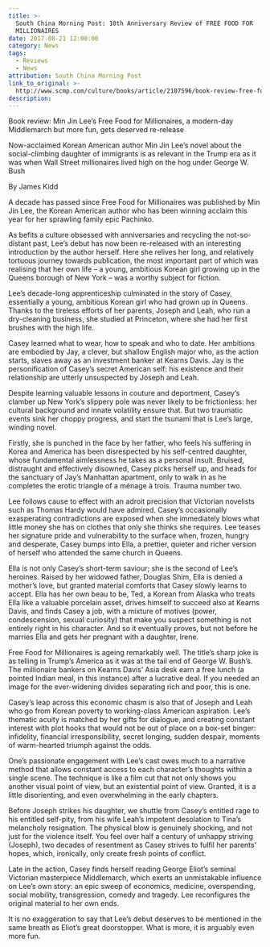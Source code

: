 ```yaml
---
title: >-
  South China Morning Post: 10th Anniversary Review of FREE FOOD FOR
  MILLIONAIRES
date: 2017-08-21 12:00:00
category: News
tags:
  - Reviews
  - News
attribution: South China Morning Post
link_to_original: >-
  http://www.scmp.com/culture/books/article/2107596/book-review-free-food-millionaires-decade-re-release-offers-reveal
description:
---
```



Book review: Min Jin Lee’s Free Food for Millionaires, a modern-day Middlemarch but more fun, gets deserved re-release

Now-acclaimed Korean American author Min Jin Lee’s novel about the social-climbing daughter of immigrants is as relevant in the Trump era as it was when Wall Street millionaires lived high on the hog under George W. Bush

By James Kidd

A decade has passed since Free Food for Millionaires was published by Min Jin Lee, the Korean American author who has been winning acclaim this year for her sprawling family epic Pachinko.

As befits a culture obsessed with anniversaries and recycling the not-so-distant past, Lee’s debut has now been re-released with an interesting introduction by the author herself. Here she relives her long, and relatively tortuous journey towards publication, the most important part of which was realising that her own life – a young, ambitious Korean girl growing up in the Queens borough of New York – was a worthy subject for fiction.

Lee’s decade-long apprenticeship culminated in the story of Casey, essentially a young, ambitious Korean girl who had grown up in Queens. Thanks to the tireless efforts of her parents, Joseph and Leah, who run a dry-cleaning business, she studied at Princeton, where she had her first brushes with the high life.

Casey learned what to wear, how to speak and who to date. Her ambitions are embodied by Jay, a clever, but shallow English major who, as the action starts, slaves away as an investment banker at Kearns Davis. Jay is the personification of Casey’s secret American self: his existence and their relationship are utterly unsuspected by Joseph and Leah.

Despite learning valuable lessons in couture and deportment, Casey’s clamber up New York’s slippery pole was never likely to be frictionless: her cultural background and innate volatility ensure that. But two traumatic events sink her choppy progress, and start the tsunami that is Lee’s large, winding novel.

Firstly, she is punched in the face by her father, who feels his suffering in Korea and America has been disrespected by his self-centred daughter, whose fundamental aimlessness he takes as a personal insult. Bruised, distraught and effectively disowned, Casey picks herself up, and heads for the sanctuary of Jay’s Manhattan apartment, only to walk in as he completes the erotic triangle of a m&eacute;nage &agrave; trois. Trauma number two.

Lee follows cause to effect with an adroit precision that Victorian novelists such as Thomas Hardy would have admired. Casey’s occasionally exasperating contradictions are exposed when she immediately blows what little money she has on clothes that only she thinks she requires. Lee teases her signature pride and vulnerability to the surface when, frozen, hungry and desperate, Casey bumps into Ella, a prettier, quieter and richer version of herself who attended the same church in Queens.

Ella is not only Casey’s short-term saviour; she is the second of Lee’s heroines. Raised by her widowed father, Douglas Shim, Ella is denied a mother’s love, but granted material comforts that Casey slowly learns to accept. Ella has her own beau to be, Ted, a Korean from Alaska who treats Ella like a valuable porcelain asset, drives himself to succeed also at Kearns Davis, and finds Casey a job, with a mixture of motives (power, condescension, sexual curiosity) that make you suspect something is not entirely right in his character. And so it eventually proves, but not before he marries Ella and gets her pregnant with a daughter, Irene.

Free Food for Millionaires is ageing remarkably well. The title’s sharp joke is as telling in Trump’s America as it was at the tail end of George W. Bush’s. The millionaire bankers on Kearns Davis’ Asia desk earn a free lunch (a pointed Indian meal, in this instance) after a lucrative deal. If you needed an image for the ever-widening divides separating rich and poor, this is one.

Casey’s leap across this economic chasm is also that of Joseph and Leah who go from Korean poverty to working-class American aspiration. Lee’s thematic acuity is matched by her gifts for dialogue, and creating constant interest with plot hooks that would not be out of place on a box-set binger: infidelity, financial irresponsibility, secret longing, sudden despair, moments of warm-hearted triumph against the odds.

One’s passionate engagement with Lee’s cast owes much to a narrative method that allows constant access to each character’s thoughts within a single scene. The technique is like a film cut that not only shows you another visual point of view, but an existential point of view. Granted, it is a little disorienting, and even overwhelming in the early chapters.

Before Joseph strikes his daughter, we shuttle from Casey’s entitled rage to his entitled self-pity, from his wife Leah’s impotent desolation to Tina’s melancholy resignation. The physical blow is genuinely shocking, and not just for the violence itself. You feel over half a century of unhappy striving (Joseph), two decades of resentment as Casey strives to fulfil her parents’ hopes, which, ironically, only create fresh points of conflict.

Late in the action, Casey finds herself reading George Eliot’s seminal Victorian masterpiece Middlemarch, which exerts an unmistakable influence on Lee’s own story: an epic sweep of economics, medicine, overspending, social mobility, transgression, comedy and tragedy. Lee reconfigures the original material to her own ends.

It is no exaggeration to say that Lee’s debut deserves to be mentioned in the same breath as Eliot’s great doorstopper. What is more, it is arguably even more fun.